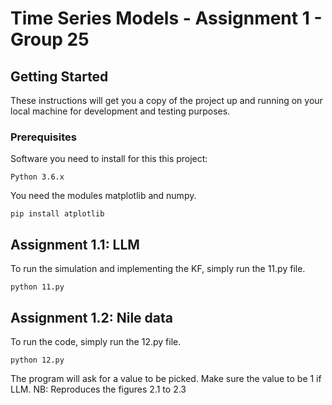# Time Series Models - Assignment 1 - Group 25

## Getting Started
These instructions will get you a copy of the project up and running on your local machine for development and testing purposes.

### Prerequisites
Software you need to install for this this project:

```
Python 3.6.x
```

You need the modules matplotlib and numpy.

```
pip install atplotlib
```

## Assignment 1.1: LLM
To run the simulation and implementing the KF, simply run the 11.py file.

```
python 11.py
```

## Assignment 1.2: Nile data
To run the code, simply run the 12.py file.

```
python 12.py
```

The program will ask for a value to be picked. Make sure the value to be 1 if LLM.
NB: Reproduces the figures 2.1 to 2.3
